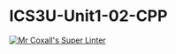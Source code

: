 # ICS3U-Unit1-02-CPP

[![Mr Coxall's Super Linter](https://github.com/lucas-debruyn/ICS3U-Unit1-02-CPP/workflows/Mr%20Coxall's%20Super%20Linter/badge.svg)](https://github.com/lucas-debruyn/ICS3U-Unit1-02-CPP/actions/)
